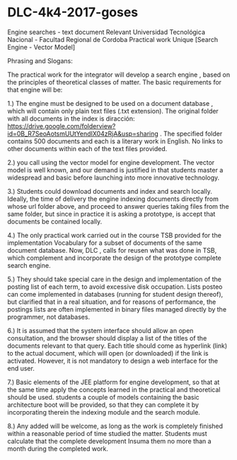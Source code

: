 # DLC-4k4-2017-goses
Engine searches - text document Relevant
Universidad Tecnológica Nacional - Facultad Regional de Cordoba
Practical work Unique [Search Engine - Vector Model]

Phrasing and Slogans:

The practical work for the integrator will develop a search engine , based on the principles of theoretical classes of matter. The basic requirements for that engine will be:

1.) The engine must be designed to be used on a document database , which will contain only plain text files (.txt extension). The original folder with all documents in the index is diracción:  https://drive.google.com/folderview?id=0B_R7SeoAotsmUUtYendIX04zRjA&usp=sharing . The specified folder contains 500 documents and each is a literary work in English. No links to other documents within each of the text files provided.

2.) you call using the vector model for engine development. The vector model is well known, and our demand is justified in that students master a widespread and basic before launching into more innovative technology.

3.) Students could download documents and index and search locally. Ideally, the time of delivery the engine indexing documents directly from whose url folder above, and proceed to answer queries taking files from the same folder, but since in practice it is asking a prototype, is accept that documents be contained locally.

4.) The only practical work carried out in the course TSB provided for the implementation Vocabulary for a subset of documents of the same document database. Now, DLC , calls for reusen what was done in TSB, which complement and incorporate the design of the prototype complete search engine.

5.) They should take special care in the design and implementation of the posting list of each term, to avoid excessive disk occupation. Lists posteo can come implemented in databases (running for student design thereof), but clarified that in a real situation, and for reasons of performance, the postings lists are often implemented in binary files managed directly by the programmer, not databases.

6.) It is assumed that the system interface should allow an open consultation, and the browser should display a list of the titles of the documents relevant to that query. Each title should come as hyperlink (link) to the actual document, which will open (or downloaded) if the link is activated. However, it is not mandatory to design a web interface for the end user.  

7.) Basic elements of the JEE platform for engine development, so that at the same time apply the concepts learned in the practical and theoretical should be used. students a couple of models containing the basic architecture boot will be provided, so that they can complete it by incorporating therein the indexing module and the search module.

8.) Any added will be welcome, as long as the work is completely finished within a reasonable period of time studied the matter. Students must calculate that the complete development Insuma them no more than a month during the completed work.

